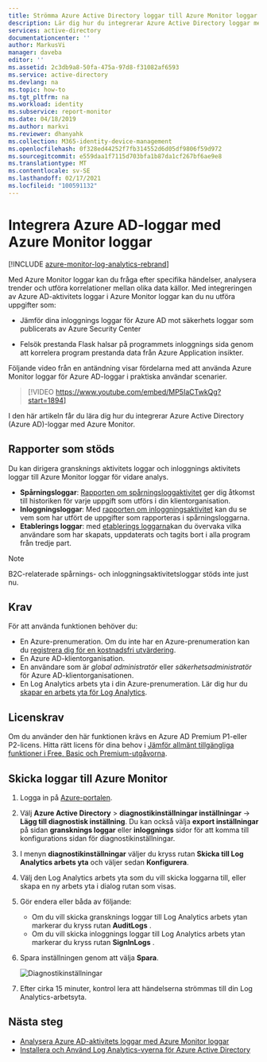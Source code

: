 ```yaml
---
title: Strömma Azure Active Directory loggar till Azure Monitor loggar | Microsoft Docs
description: Lär dig hur du integrerar Azure Active Directory loggar med Azure Monitor loggar
services: active-directory
documentationcenter: ''
author: MarkusVi
manager: daveba
editor: ''
ms.assetid: 2c3db9a8-50fa-475a-97d8-f31082af6593
ms.service: active-directory
ms.devlang: na
ms.topic: how-to
ms.tgt_pltfrm: na
ms.workload: identity
ms.subservice: report-monitor
ms.date: 04/18/2019
ms.author: markvi
ms.reviewer: dhanyahk
ms.collection: M365-identity-device-management
ms.openlocfilehash: 0f328ed44252f7fb314552d6d05df9806f59d972
ms.sourcegitcommit: e559daa1f7115d703bfa1b87da1cf267bf6ae9e8
ms.translationtype: MT
ms.contentlocale: sv-SE
ms.lasthandoff: 02/17/2021
ms.locfileid: "100591132"
---
```

# <a name="integrate-azure-ad-logs-with-azure-monitor-logs"></a>Integrera Azure AD-loggar med Azure Monitor loggar

[!INCLUDE [azure-monitor-log-analytics-rebrand](../../../includes/azure-monitor-log-analytics-rebrand.md)]

Med Azure Monitor loggar kan du fråga efter specifika händelser, analysera trender och utföra korrelationer mellan olika data källor. Med integreringen av Azure AD-aktivitets loggar i Azure Monitor loggar kan du nu utföra uppgifter som:

 * Jämför dina inloggnings loggar för Azure AD mot säkerhets loggar som publicerats av Azure Security Center

 * Felsök prestanda Flask halsar på programmets inloggnings sida genom att korrelera program prestanda data från Azure Application insikter.  

Följande video från en antändning visar fördelarna med att använda Azure Monitor loggar för Azure AD-loggar i praktiska användar scenarier.

> [!VIDEO https://www.youtube.com/embed/MP5IaCTwkQg?start=1894]

I den här artikeln får du lära dig hur du integrerar Azure Active Directory (Azure AD)-loggar med Azure Monitor.

## <a name="supported-reports"></a>Rapporter som stöds

Du kan dirigera gransknings aktivitets loggar och inloggnings aktivitets loggar till Azure Monitor loggar för vidare analys. 

* **Spårningsloggar**: [Rapporten om spårningsloggaktivitet](concept-audit-logs.md) ger dig åtkomst till historiken för varje uppgift som utförs i din klientorganisation.
* **Inloggningsloggar**: Med [rapporten om inloggningsaktivitet](concept-sign-ins.md) kan du se vem som har utfört de uppgifter som rapporteras i spårningsloggarna.
* **Etablerings loggar**: med [etablerings loggarna](../app-provisioning/application-provisioning-log-analytics.md)kan du övervaka vilka användare som har skapats, uppdaterats och tagits bort i alla program från tredje part. 

> [!NOTE]
> B2C-relaterade spårnings- och inloggningsaktivitetsloggar stöds inte just nu.
>

## <a name="prerequisites"></a>Krav 

För att använda funktionen behöver du:

* En Azure-prenumeration. Om du inte har en Azure-prenumeration kan du [registrera dig för en kostnadsfri utvärdering](https://azure.microsoft.com/free/).
* En Azure AD-klientorganisation.
* En användare som är *global administratör* eller *säkerhetsadministratör* för Azure AD-klientorganisationen.
* En Log Analytics arbets yta i din Azure-prenumeration. Lär dig hur du [skapar en arbets yta för Log Analytics](../../azure-monitor/logs/quick-create-workspace.md).

## <a name="licensing-requirements"></a>Licenskrav

Om du använder den här funktionen krävs en Azure AD Premium P1-eller P2-licens. Hitta rätt licens för dina behov i [Jämför allmänt tillgängliga funktioner i Free, Basic och Premium-utgåvorna](https://azure.microsoft.com/pricing/details/active-directory/).

## <a name="send-logs-to-azure-monitor"></a>Skicka loggar till Azure Monitor

1. Logga in på [Azure-portalen](https://portal.azure.com). 

2. Välj **Azure Active Directory**  >  **diagnostikinställningar inställningar**  ->  **Lägg till diagnostisk inställning**. Du kan också välja **export inställningar** på sidan **gransknings loggar** eller **inloggnings** sidor för att komma till konfigurations sidan för diagnostikinställningar.  
    
3. I menyn **diagnostikinställningar** väljer du kryss rutan **Skicka till Log Analytics arbets yta** och väljer sedan **Konfigurera**.

4. Välj den Log Analytics arbets yta som du vill skicka loggarna till, eller skapa en ny arbets yta i dialog rutan som visas.  

5. Gör endera eller båda av följande:
    * Om du vill skicka gransknings loggar till Log Analytics arbets ytan markerar du kryss rutan **AuditLogs** . 
    * Om du vill skicka inloggnings loggar till Log Analytics arbets ytan markerar du kryss rutan **SignInLogs** .

6. Spara inställningen genom att välja **Spara**.

    ![Diagnostikinställningar](./media/howto-integrate-activity-logs-with-log-analytics/Configure.png)

7. Efter cirka 15 minuter, kontrol lera att händelserna strömmas till din Log Analytics-arbetsyta.

## <a name="next-steps"></a>Nästa steg

* [Analysera Azure AD-aktivitets loggar med Azure Monitor loggar](howto-analyze-activity-logs-log-analytics.md)
* [Installera och Använd Log Analytics-vyerna för Azure Active Directory](howto-install-use-log-analytics-views.md)